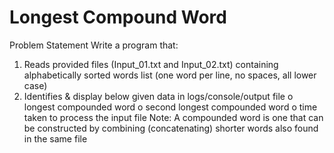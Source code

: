 # Longest Compound Word
Problem Statement
Write a program that:
1. Reads provided files (Input_01.txt and Input_02.txt) containing alphabetically sorted words list (one
word per line, no spaces, all lower case)
2. Identifies & display below given data in logs/console/output file
o longest compounded word
o second longest compounded word
o time taken to process the input file
Note: A compounded word is one that can be constructed by combining (concatenating) shorter words
also found in the same file
